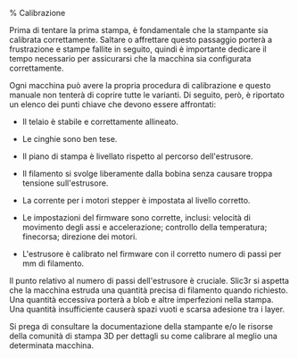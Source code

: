 % Calibrazione

Prima di tentare la prima stampa, è fondamentale che la stampante sia calibrata correttamente. Saltare o affrettare questo passaggio porterà a frustrazione e stampe fallite in seguito, quindi è importante dedicare il tempo necessario per assicurarsi che la macchina sia configurata correttamente.

Ogni macchina può avere la propria procedura di calibrazione e questo manuale non tenterà di coprire tutte le varianti. Di seguito, però, è riportato un elenco dei punti chiave che devono essere affrontati:

-   Il telaio è stabile e correttamente allineato.

-   Le cinghie sono ben tese.

-   Il piano di stampa è livellato rispetto al percorso dell'estrusore.

-   Il filamento si svolge liberamente dalla bobina senza causare troppa tensione sull'estrusore.

-   La corrente per i motori stepper è impostata al livello corretto.

-   Le impostazioni del firmware sono corrette, inclusi: velocità di movimento degli assi e accelerazione; controllo della temperatura; finecorsa; direzione dei motori.

-   L'estrusore è calibrato nel firmware con il corretto numero di passi per mm di filamento.

Il punto relativo al numero di passi dell'estrusore è cruciale. Slic3r si aspetta che la macchina estruda una quantità precisa di filamento quando richiesto. Una quantità eccessiva porterà a blob e altre imperfezioni nella stampa. Una quantità insufficiente causerà spazi vuoti e scarsa adesione tra i layer.

Si prega di consultare la documentazione della stampante e/o le risorse della comunità di stampa 3D per dettagli su come calibrare al meglio una determinata macchina.
